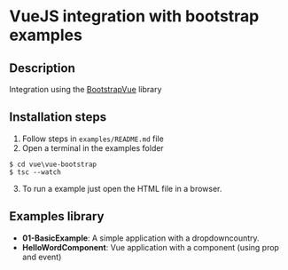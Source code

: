 # VueJS integration with bootstrap examples 

## Description
Integration using the [BootstrapVue](https://bootstrap-vue.js.org/) library

## Installation steps 

1. Follow steps in ```examples/README.md``` file
2. Open a terminal in the examples folder
~~~
$ cd vue\vue-bootstrap
$ tsc --watch
~~~
3. To run a example just open the HTML file in a browser.

## Examples library 

 - **01-BasicExample**: A simple application with a dropdowncountry.   
 - **HelloWordComponent**: Vue application with a component (using prop and event)